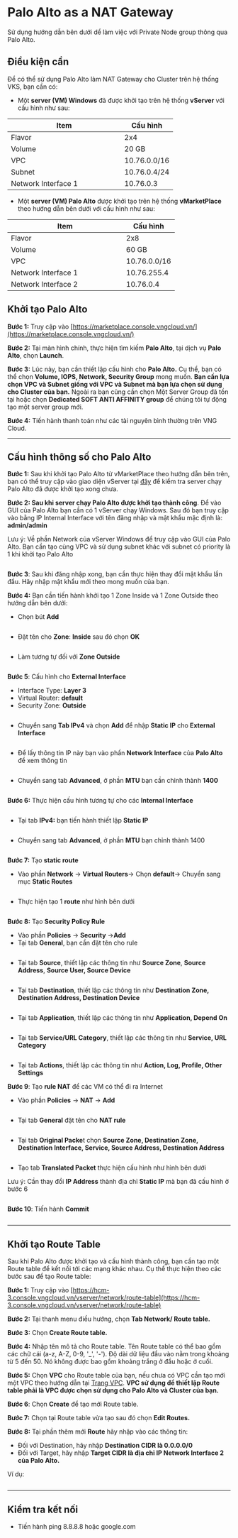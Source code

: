 # Palo Alto as a NAT Gateway

Sử dụng hướng dẫn bên dưới dể làm việc với Private Node group thông qua Palo Alto.

## Điều kiện cần

Để có thể sử dụng Palo Alto làm NAT Gateway cho Cluster trên hệ thống VKS, bạn cần có:

* Một **server (VM) Windows** đã được khởi tạo trên hệ thống **vServer** với cấu hình như sau:

<table><thead><tr><th width="240">Item</th><th>Cấu hình</th></tr></thead><tbody><tr><td>Flavor</td><td>2x4</td></tr><tr><td>Volume</td><td>20 GB</td></tr><tr><td>VPC</td><td>10.76.0.0/16</td></tr><tr><td>Subnet</td><td>10.76.0.4/24</td></tr><tr><td>Network Interface 1</td><td>10.76.0.3</td></tr></tbody></table>

* Một **server (VM) Palo Alto** được khởi tạo trên hệ thống **vMarketPlace** theo hướng dẫn bên dưới với cấu hình như sau:

<table><thead><tr><th width="244">Item</th><th>Cấu hình</th></tr></thead><tbody><tr><td>Flavor</td><td>2x8</td></tr><tr><td>Volume</td><td>60 GB</td></tr><tr><td>VPC</td><td>10.76.0.0/16</td></tr><tr><td>Network Interface 1</td><td>10.76.255.4</td></tr><tr><td>Network Interface 2</td><td>10.76.0.4</td></tr></tbody></table>

## Khởi tạo Palo Alto <a href="#toc165621057" id="toc165621057"></a>

**Bước 1:** Truy cập vào [https://marketplace.console.vngcloud.vn/](https://marketplace.console.vngcloud.vn/)

**Bước 2:** Tại màn hình chính, thực hiện tìm kiếm **Palo Alto**, tại dịch vụ **Palo Alto**, chọn **Launch**.

**Bước 3:** Lúc này, bạn cần thiết lập cấu hình cho **Palo Alto.** Cụ thể, bạn có thể chọn **Volume, IOPS, Network, Security Group** mong muốn. **Bạn cần lựa chọn VPC và Subnet giống với VPC và Subnet mà bạn lựa chọn sử dụng cho Cluster của bạn.** Ngoài ra bạn cũng cần chọn Một Server Group đã tồn tại hoặc chọn **Dedicated SOFT ANTI AFFINITY group** để chúng tôi tự động tạo một server group mới.

**Bước 4:** Tiến hành thanh toán như các tài nguyên bình thường trên VNG Cloud.

***

## Cấu hình thông số cho Palo Alto <a href="#toc165621058" id="toc165621058"></a>

**Bước 1:** Sau khi khởi tạo Palo Alto từ vMarketPlace theo hướng dẫn bên trên, bạn có thể truy cập vào giao diện vServer tại [đây](https://hcm-3.console.vngcloud.vn/vserver/v-server/cloud-server) để kiểm tra server chạy Palo Alto đã được khởi tạo xong chưa.

**Bước 2: Sau khi server chạy Palo Alto được khởi tạo thành công**. Để vào GUI của Palo Alto bạn cần có 1 vServer chạy Windows. Sau đó bạn truy cập vào bằng IP Internal Interface với tên đăng nhập và mật khẩu mặc định là: **admin/admin**

Lưu ý: Về phần Network của vServer Windows để truy cập vào GUI của Palo Alto. Bạn cần tạo cùng VPC và sử dụng subnet khác với subnet có priority là 1 khi khởi tạo Palo Alto

<figure><img src="../../../.gitbook/assets/image (1) (1).png" alt=""><figcaption></figcaption></figure>

**Bước 3**: Sau khi đăng nhập xong, bạn cần thực hiện thay đổi mật khẩu lần đầu. Hãy nhập mật khẩu mới theo mong muốn của bạn.

**Bước 4:** Bạn cần tiến hành khởi tạo 1 Zone Inside và 1 Zone Outside theo hướng dẫn bên dưới:

* Chọn bút **Add**

<figure><img src="../../../.gitbook/assets/image (1) (1) (1).png" alt=""><figcaption></figcaption></figure>

* Đặt tên cho **Zone**: **Inside** sau đó chọn **OK**

<figure><img src="../../../.gitbook/assets/image (2) (1).png" alt=""><figcaption></figcaption></figure>

* Làm tương tự đối với **Zone Outside**

<figure><img src="../../../.gitbook/assets/image (4) (1).png" alt=""><figcaption></figcaption></figure>

**Bước 5**: Cấu hình cho **External Interface**

* Interface Type: **Layer 3**
* Virtual Router: **default**
* Security Zone: **Outside**

<figure><img src="../../../.gitbook/assets/image (5) (1).png" alt=""><figcaption></figcaption></figure>

* Chuyển sang **Tab IPv4** và chọn **Add** để nhập **Static IP** cho **External Interface**

<figure><img src="../../../.gitbook/assets/image (6) (1).png" alt=""><figcaption></figcaption></figure>

* Để lấy thông tin IP này bạn vào phần **Network Interface** của **Palo Alto** để xem thông tin

<figure><img src="../../../.gitbook/assets/image (7) (1).png" alt=""><figcaption></figcaption></figure>

* Chuyển sang tab **Advanced**, ở phần **MTU** bạn cần chỉnh thành **1400**

<figure><img src="../../../.gitbook/assets/image (8) (1).png" alt=""><figcaption></figcaption></figure>

**Bước 6:** Thực hiện cấu hình tương tự cho các **Internal Interface**

<figure><img src="../../../.gitbook/assets/image (9) (1).png" alt=""><figcaption></figcaption></figure>

* Tại tab **IPv4:** bạn tiến hành thiết lập **Static IP**

<figure><img src="../../../.gitbook/assets/image (10) (1).png" alt=""><figcaption></figcaption></figure>

* Chuyển sang tab **Advanced**, ở phần **MTU** bạn chỉnh thành 1400

<figure><img src="../../../.gitbook/assets/image (11) (1).png" alt=""><figcaption></figcaption></figure>

**Bước 7:** Tạo **static route**

* Vào phần **Network** -> **Virtual Routers**-> Chọn **default**-> Chuyển sang mục **Static Routes**

<figure><img src="../../../.gitbook/assets/image (12) (1).png" alt=""><figcaption></figcaption></figure>

* Thực hiện tạo 1 **route** như hình bên dưới

<figure><img src="../../../.gitbook/assets/image (13) (1).png" alt=""><figcaption></figcaption></figure>

**Bước 8:** Tạo **Security Policy Rule**

* Vào phần **Policies** -> **Security** ->**Add**
* Tại tab **General**, bạn cần đặt tên cho rule

<figure><img src="../../../.gitbook/assets/image (14).png" alt=""><figcaption></figcaption></figure>

* Tại tab **Source**, thiết lập các thông tin như **Source Zone**, **Source Address**, **Source User, Source Device**

<figure><img src="../../../.gitbook/assets/image (15).png" alt=""><figcaption></figcaption></figure>

* Tại tab **Destination**, thiết lập các thông tin như **Destination Zone, Destination Address, Destination Device**

<figure><img src="../../../.gitbook/assets/image (16).png" alt=""><figcaption></figcaption></figure>

* Tại tab **Application**, thiết lập các thông tin như **Application, Depend On**

<figure><img src="../../../.gitbook/assets/image (17).png" alt=""><figcaption></figcaption></figure>

* Tại tab **Service/URL Category**, thiết lập các thông tin như **Service, URL Category**

<figure><img src="../../../.gitbook/assets/image (18).png" alt=""><figcaption></figcaption></figure>

* Tại tab **Actions**, thiết lập các thông tin như **Action, Log, Profile, Other Settings**

**Bước 9**: Tạo **rule NAT** để các VM có thể đi ra Internet

* Vào phần **Policies** -> **NAT** -> **Add**

<figure><img src="../../../.gitbook/assets/image (19).png" alt=""><figcaption></figcaption></figure>

* Tại tab **General** đặt tên cho **NAT rule**

<figure><img src="../../../.gitbook/assets/image (20).png" alt=""><figcaption></figcaption></figure>

* Tại tab **Original Packe**t chọn **Source Zone, Destination Zone, Destination Interface, Service, Source Address, Destination Address**

<figure><img src="../../../.gitbook/assets/image (21).png" alt=""><figcaption></figcaption></figure>

* Tạo tab **Translated Packet** thực hiện cấu hình như hình bên dưới

Lưu ý: Cần thay đổi **IP Address** thành địa chỉ **Static IP** mà bạn đã cấu hình ở bước 6

<figure><img src="../../../.gitbook/assets/image (22).png" alt=""><figcaption></figcaption></figure>

**Bước 10**: Tiến hành **Commit**

<figure><img src="../../../.gitbook/assets/image (23).png" alt=""><figcaption></figcaption></figure>

***

## Khởi tạo Route Table <a href="#khoitaomotpublicclustervoiprivatenodegroup-khoitaoroutetable" id="khoitaomotpublicclustervoiprivatenodegroup-khoitaoroutetable"></a>

Sau khi Palo Alto được khởi tạo và cấu hình thành công, bạn cần tạo một Route table để kết nối tới các mạng khác nhau. Cụ thể thực hiện theo các bước sau để tạo Route table:

**Bước 1:** Truy cập vào [https://hcm-3.console.vngcloud.vn/vserver/network/route-table](https://hcm-3.console.vngcloud.vn/vserver/network/route-table)

**Bước 2:** Tại thanh menu điều hướng, chọn **Tab Network/ Route table.**

**Bước 3:** Chọn **Create Route table.**

**Bước 4:** Nhập tên mô tả cho Route table. Tên Route table có thể bao gồm các chữ cái (a-z, A-Z, 0-9, '\_', '-'). Độ dài dữ liệu đầu vào nằm trong khoảng từ 5 đến 50. Nó không được bao gồm khoảng trắng ở đầu hoặc ở cuối.

**Bước 5:** Chọn **VPC** cho Route table của bạn, nếu chưa có VPC cần tạo mới một VPC theo hướng dẫn tại [Trang VPC](https://docs.vngcloud.vn/pages/viewpage.action?pageId=49648039). **VPC sử dụng để thiết lập Route table phải là VPC được chọn sử dụng cho Palo Alto và Cluster của bạn.**

**Bước 6**: Chọn **Create** để tạo mới Route table.

**Bước 7:** Chọn <img src="https://docs-admin.vngcloud.vn/download/thumbnails/73762068/image2024-4-16_15-40-3.png?version=1&#x26;modificationDate=1713256805000&#x26;api=v2" alt="" data-size="line">tại Route table vừa tạo sau đó chọn **Edit Routes.**

**Bước 8:** Tại phần thêm mới **Route** hãy nhập vào các thông tin:

* Đối với Destination, hãy nhập **Destination CIDR là 0.0.0.0/0**
* Đối với Target, hãy nhập **Target CIDR là địa chỉ IP Network Interface 2 của Palo Alto.**

Ví dụ:

<figure><img src="../../../.gitbook/assets/image (24).png" alt=""><figcaption></figcaption></figure>

***

## **Kiểm tra kết nối**

* Tiến hành ping 8.8.8.8 hoặc google.com

<figure><img src="../../../.gitbook/assets/image (26).png" alt=""><figcaption></figcaption></figure>
